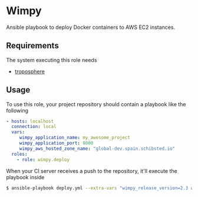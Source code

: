 # Wimpy
Ansible playbook to deploy Docker containers to AWS EC2 instances.

## Requirements
The system executing this role needs
- [troposphere](https://github.com/cloudtools/troposphere)

## Usage
To use this role, your project repository should contain a playbook like the following

```yaml
- hosts: localhost
  connection: local
  vars:
     wimpy_application_name: my_awesome_project
     wimpy_application_port: 8000
     wimpy_aws_hosted_zone_name: "global-dev.spain.schibsted.io"
  roles:
    - role: wimpy.deploy
```

When your CI server receives a push to the repository, it'll execute the playbook inside

```bash
$ ansible-playbook deploy.yml --extra-vars "wimpy_release_version=2.3 wimpy_deployment_environment=staging"
```
